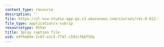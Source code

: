```yaml
---
content_type: resource
description: ''
file: https://ol-ocw-studio-app-qa.s3.amazonaws.com/courses/res-6-012-introduction-to-probability-spring-2018/e9f9a60e2c07e1c5f747c591cf68f5bb_o_qO7RYBF10.srt
file_type: application/x-subrip
resourcetype: Other
title: 3play caption file
uid: e9f9a60e-2c07-e1c5-f747-c591cf68f5bb
---
```

